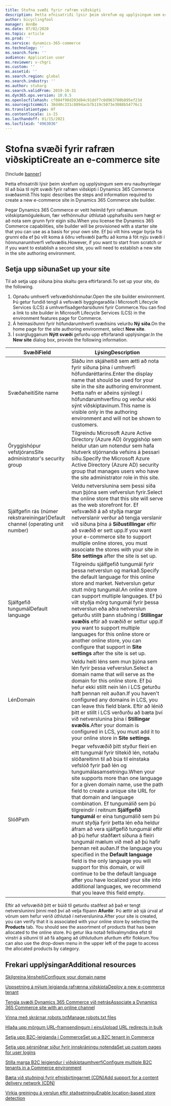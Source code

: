 ```yaml
---
title: Stofna svæði fyrir rafræn viðskipti
description: Þetta efnisatriði lýsir þeim skrefum og upplýsingum sem eru nauðsynlegar til að búa til nýtt svæði fyrir rafræn viðskipti í Dynamics 365 Commerce svæðasmið.
author: bicyclingfool
manager: AnnBe
ms.date: 07/02/2020
ms.topic: article
ms.prod: ''
ms.service: dynamics-365-commerce
ms.technology: ''
ms.search.form: ''
audience: Application user
ms.reviewer: v-chgri
ms.custom: ''
ms.assetid: ''
ms.search.region: global
ms.search.industry: ''
ms.author: stuharg
ms.search.validFrom: 2019-10-31
ms.dyn365.ops.version: 10.0.5
ms.openlocfilehash: cf084f90d203d84c91ddf7c0d963780b895ef23d
ms.sourcegitcommit: 38d40c331c8894acb7b119c5073e3088b54776c1
ms.translationtype: HT
ms.contentlocale: is-IS
ms.lasthandoff: 01/15/2021
ms.locfileid: "4963036"
---
```

# <a name="create-an-e-commerce-site"></a><span data-ttu-id="1d94f-103">Stofna svæði fyrir rafræn viðskipti</span><span class="sxs-lookup"><span data-stu-id="1d94f-103">Create an e-commerce site</span></span>

[!include [banner](includes/banner.md)]

<span data-ttu-id="1d94f-104">Þetta efnisatriði lýsir þeim skrefum og upplýsingum sem eru nauðsynlegar til að búa til nýtt svæði fyrir rafræn viðskipti í Dynamics 365 Commerce svæðasmið.</span><span class="sxs-lookup"><span data-stu-id="1d94f-104">This topic describes the steps and information required to create a new e-commerce site in Dynamics 365 Commerce site builder.</span></span>

<span data-ttu-id="1d94f-105">Þegar Dynamics 365 Commerce er veitt heimild fyrir rafrænum viðskiptamöguleikum, fær vefhönnuður úthlutað upphafssíðu sem hægt er að nota sem grunn fyrir eigin síðu.</span><span class="sxs-lookup"><span data-stu-id="1d94f-105">When you license the Dynamics 365 Commerce capabilities, site builder will be provisioned with a starter site that you can use as a basis for your own site.</span></span> <span data-ttu-id="1d94f-106">Ef þú vilt hins vegar byrja frá grunni eða ef þú vilt koma á öðru vefsvæði þarftu að koma á fót nýju svæði í hönnunarumhverfi vefsvæðis.</span><span class="sxs-lookup"><span data-stu-id="1d94f-106">However, if you want to start from scratch or if you want to establish a second site, you will need to establish a new site in the site authoring environment.</span></span> 

## <a name="set-up-your-site"></a><span data-ttu-id="1d94f-107">Setja upp síðuna</span><span class="sxs-lookup"><span data-stu-id="1d94f-107">Set up your site</span></span>

<span data-ttu-id="1d94f-108">Til að setja upp síðuna þína skaltu gera eftirfarandi.</span><span class="sxs-lookup"><span data-stu-id="1d94f-108">To set up your site, do the following.</span></span>

1. <span data-ttu-id="1d94f-109">Opnaðu umhverfi vefsvæðishönnuðar.</span><span class="sxs-lookup"><span data-stu-id="1d94f-109">Open the site builder environment.</span></span> <span data-ttu-id="1d94f-110">Þú getur fundið tengil á vefsvæði byggingaraðila í Microsoft Lifecycle Services (LCS) á umhverfisaðgerðarsíðunni fyrir Commerce.</span><span class="sxs-lookup"><span data-stu-id="1d94f-110">You can find a link to site builder in Microsoft Lifecycle Services (LCS) in the environment features page for Commerce.</span></span>
1. <span data-ttu-id="1d94f-111">Á heimasíðunni fyrir höfundarumhverfi svæðisins velurðu **Ný síða**.</span><span class="sxs-lookup"><span data-stu-id="1d94f-111">On the home page for the site authoring environment, select **New site**.</span></span>
1. <span data-ttu-id="1d94f-112">Í svarglugganum **Nýtt svæði** gefurðu upp eftirfarandi upplýsingar.</span><span class="sxs-lookup"><span data-stu-id="1d94f-112">In the **New site** dialog box, provide the following information.</span></span>

| <span data-ttu-id="1d94f-113">Svæði</span><span class="sxs-lookup"><span data-stu-id="1d94f-113">Field</span></span>                               | <span data-ttu-id="1d94f-114">Lýsing</span><span class="sxs-lookup"><span data-stu-id="1d94f-114">Description</span></span> |
|-------------------------------------|-------------|
| <span data-ttu-id="1d94f-115">Svæðaheiti</span><span class="sxs-lookup"><span data-stu-id="1d94f-115">Site name</span></span>                           | <span data-ttu-id="1d94f-116">Sláðu inn skjáheitið sem ætti að nota fyrir síðuna þína í umhverfi höfundaréttarins.</span><span class="sxs-lookup"><span data-stu-id="1d94f-116">Enter the display name that should be used for your site in the site authoring environment.</span></span> <span data-ttu-id="1d94f-117">Þetta nafn er aðeins sýnilegt í höfundarumhverfinu og verður ekki sýnt viðskiptavinum.</span><span class="sxs-lookup"><span data-stu-id="1d94f-117">This name is visible only in the authoring environment and will not be shown to customers.</span></span> |
| <span data-ttu-id="1d94f-118">Öryggishópur vefstjórans</span><span class="sxs-lookup"><span data-stu-id="1d94f-118">Site administrator's security group</span></span> | <span data-ttu-id="1d94f-119">Tilgreindu Microsoft Azure Active Directory (Azure AD) öryggishóp sem heldur utan um notendur sem hafa hlutverk stjórnanda vefsins á þessari síðu.</span><span class="sxs-lookup"><span data-stu-id="1d94f-119">Specify the Microsoft Azure Active Directory (Azure AD) security group that manages users who have the site administrator role in this site.</span></span> |
| <span data-ttu-id="1d94f-120">Sjálfgefin rás (númer rekstrareiningar)</span><span class="sxs-lookup"><span data-stu-id="1d94f-120">Default channel (operating unit number)</span></span> | <span data-ttu-id="1d94f-121">Veldu netverslunina sem þessi síða mun þjóna sem vefverslun fyrir.</span><span class="sxs-lookup"><span data-stu-id="1d94f-121">Select the online store that this site will serve as the web storefront for.</span></span> <span data-ttu-id="1d94f-122">Ef vefsvæðið á að styðja margar netverslanir verður að tengja verslanir við síðuna þína á **Síðustillingar** eftir að svæðið er sett upp.</span><span class="sxs-lookup"><span data-stu-id="1d94f-122">If you want your e-commerce site to support multiple online stores, you must associate the stores with your site in **Site settings** after the site is set up.</span></span> |
| <span data-ttu-id="1d94f-123">Sjálfgefið tungumál</span><span class="sxs-lookup"><span data-stu-id="1d94f-123">Default language</span></span>                            | <span data-ttu-id="1d94f-124">Tilgreindu sjálfgefið tungumál fyrir þessa netverslun og markað.</span><span class="sxs-lookup"><span data-stu-id="1d94f-124">Specify the default language for this online store and market.</span></span> <span data-ttu-id="1d94f-125">Netverslun getur stutt mörg tungumál.</span><span class="sxs-lookup"><span data-stu-id="1d94f-125">An online store can support multiple languages.</span></span> <span data-ttu-id="1d94f-126">Ef þú vilt styðja mörg tungumál fyrir þessa netverslun eða aðra netverslun geturðu stillt þann stuðning í **Stillingar svæðis** eftir að svæðið er settur upp.</span><span class="sxs-lookup"><span data-stu-id="1d94f-126">If you want to support multiple languages for this online store or another online store, you can configure that support in **Site settings** after the site is set up.</span></span>  |
| <span data-ttu-id="1d94f-127">Lén</span><span class="sxs-lookup"><span data-stu-id="1d94f-127">Domain</span></span>                              | <span data-ttu-id="1d94f-128">Veldu heiti léns sem mun þjóna sem lén fyrir þessa vefverslun.</span><span class="sxs-lookup"><span data-stu-id="1d94f-128">Select a domain name that will serve as the domain for this online store.</span></span> <span data-ttu-id="1d94f-129">Ef þú hefur ekki stillt nein lén í LCS geturðu haft þennan reit auðan.</span><span class="sxs-lookup"><span data-stu-id="1d94f-129">If you haven't configured any domains in LCS, you can leave this field blank.</span></span> <span data-ttu-id="1d94f-130">Eftir að lénið þitt er stillt í LCS verðurðu að bæta því við netverslunina þína í **Stillingar svæðis**.</span><span class="sxs-lookup"><span data-stu-id="1d94f-130">After your domain is configured in LCS, you must add it to your online store in **Site settings**.</span></span>  |
| <span data-ttu-id="1d94f-131">Slóð</span><span class="sxs-lookup"><span data-stu-id="1d94f-131">Path</span></span>                              | <span data-ttu-id="1d94f-132">Þegar vefsvæðið þitt styður fleiri en eitt tungumál fyrir tiltekið lén, notaðu slóðareitinn til að búa til einstaka vefslóð fyrir það lén og tungumálasamsetningu.</span><span class="sxs-lookup"><span data-stu-id="1d94f-132">When your site supports more than one language for a given domain name, use the path field to create a unique site URL for that domain and language combination.</span></span> <span data-ttu-id="1d94f-133">Ef tungumálið sem þú tilgreindir í reitnum **Sjálfgefið tungumál** er eina tungumálið sem þú munt styðja fyrir þetta lén eða heldur áfram að vera sjálfgefið tungumál eftir að þú hefur staðfært síðuna á fleiri tungumál mælum við með að þú hafir þennan reit auðan.</span><span class="sxs-lookup"><span data-stu-id="1d94f-133">If the language you specified in the **Default language** field is the only language you will support for this domain, or will continue to be the default language after you have localized your site into additional languages, we recommend that you leave this field empty.</span></span> |


<span data-ttu-id="1d94f-134">Eftir að vefsvæðið þitt er búið til geturðu staðfest að það er tengt netversluninni þinni með því að velja flipann **Afurðir**. Þú ættir að sjá úrval af vörum sem hefur verið úthlutað í netverslunina.</span><span class="sxs-lookup"><span data-stu-id="1d94f-134">After your site is created, you can verify that it is associated with your online store by selecting the **Products** tab. You should see the assortment of products that has been allocated to the online store.</span></span> <span data-ttu-id="1d94f-135">Þú getur líka notað fellivalmyndina efst til vinstri á síðunni til að fá aðgang að úthlutuðum afurðum eftir flokkum.</span><span class="sxs-lookup"><span data-stu-id="1d94f-135">You can also use the drop-down menu in the upper left of the page to access the allocated products by category.</span></span>

## <a name="additional-resources"></a><span data-ttu-id="1d94f-136">Frekari upplýsingar</span><span class="sxs-lookup"><span data-stu-id="1d94f-136">Additional resources</span></span>

[<span data-ttu-id="1d94f-137">Skilgreina lénsheiti</span><span class="sxs-lookup"><span data-stu-id="1d94f-137">Configure your domain name</span></span>](configure-your-domain-name.md)

[<span data-ttu-id="1d94f-138">Uppsetning á nýjum leigjanda rafrænna viðskipta</span><span class="sxs-lookup"><span data-stu-id="1d94f-138">Deploy a new e-commerce tenant</span></span>](deploy-ecommerce-site.md)

[<span data-ttu-id="1d94f-139">Tengja svæði Dynamics 365 Commerce við netrás</span><span class="sxs-lookup"><span data-stu-id="1d94f-139">Associate a Dynamics 365 Commerce site with an online channel</span></span>](associate-site-online-store.md)

[<span data-ttu-id="1d94f-140">Vinna með skrárnar robots.txt</span><span class="sxs-lookup"><span data-stu-id="1d94f-140">Manage robots.txt files</span></span>](manage-robots-txt-files.md)

[<span data-ttu-id="1d94f-141">Hlaða upp mörgum URL-framsendingum í einu</span><span class="sxs-lookup"><span data-stu-id="1d94f-141">Upload URL redirects in bulk</span></span>](upload-bulk-redirects.md)

[<span data-ttu-id="1d94f-142">Setja upp B2C-leigjanda í Commerce</span><span class="sxs-lookup"><span data-stu-id="1d94f-142">Set up a B2C tenant in Commerce</span></span>](set-up-B2C-tenant.md)

[<span data-ttu-id="1d94f-143">Setja upp sérsniðnar síður fyrir innskráningu notenda</span><span class="sxs-lookup"><span data-stu-id="1d94f-143">Set up custom pages for user logins</span></span>](custom-pages-user-logins.md)

[<span data-ttu-id="1d94f-144">Stilla marga B2C leigjendur í viðskiptaumhverfi</span><span class="sxs-lookup"><span data-stu-id="1d94f-144">Configure multiple B2C tenants in a Commerce environment</span></span>](configure-multi-B2C-tenants.md)

[<span data-ttu-id="1d94f-145">Bæta við stuðningi fyrir efnisbirtingarnet (CDN)</span><span class="sxs-lookup"><span data-stu-id="1d94f-145">Add support for a content delivery network (CDN)</span></span>](add-cdn-support.md)

[<span data-ttu-id="1d94f-146">Virkja greiningu á verslun eftir staðsetningu</span><span class="sxs-lookup"><span data-stu-id="1d94f-146">Enable location-based store detection</span></span>](enable-store-detection.md)
